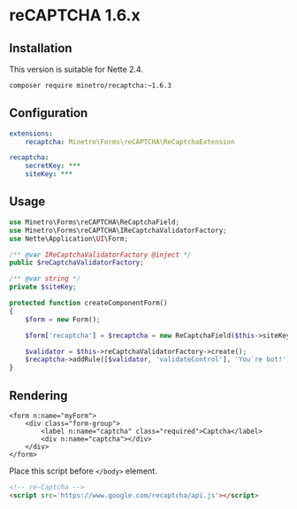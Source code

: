 # reCAPTCHA 1.6.x

## Installation

This version is suitable for Nette 2.4.

```bash
composer require minetro/recaptcha:~1.6.3
```

## Configuration

```yaml
extensions:
    recaptcha: Minetro\Forms\reCAPTCHA\ReCaptchaExtension

recaptcha:
    secretKey: ***
    siteKey: ***
```

## Usage

```php
use Minetro\Forms\reCAPTCHA\ReCaptchaField;
use Minetro\Forms\reCAPTCHA\IReCaptchaValidatorFactory;
use Nette\Application\UI\Form;

/** @var IReCaptchaValidatorFactory @inject */
public $reCaptchaValidatorFactory;

/** @var string */
private $siteKey;

protected function createComponentForm()
{
    $form = new Form();

    $form['recaptcha'] = $recaptcha = new ReCaptchaField($this->siteKey, $label = NULL);

    $validator = $this->reCaptchaValidatorFactory->create();
    $recaptcha->addRule([$validator, 'validateControl'], 'You`re bot!');
}
```

## Rendering

```latte
<form n:name="myForm">
	<div class="form-group">
		<label n:name="captcha" class="required">Captcha</label>
		<div n:name="captcha"></div>
	</div>
</form>
```

Place this script before `</body>` element.

```html
<!-- re-Captcha -->
<script src='https://www.google.com/recaptcha/api.js'></script>
```
